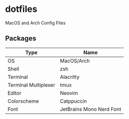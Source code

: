 # dotfiles
MacOS and Arch Config Files

## Packages

| Type                  | Name                     |
|-----------------------|--------------------------|
| OS                    | MacOS/Arch               |
| Shell                 | zsh                      |
| Terminal              | Alacritty                |
| Terminal Multiplexer  | tmux                     |
| Editor                | Neovim                   |
| Colorscheme           | Catppuccin               |
| Font                  | JetBrains Mono Nerd Font |
